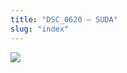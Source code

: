 ```yaml
---
title: "DSC_0620 – SUDA"
slug: "index"
---
```


[![](/wp-content/2015/05/DSC_0620-300x201.jpg)](/wp-content/2015/05/DSC_0620.jpg)